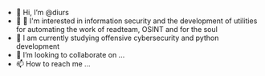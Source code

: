- 👋 Hi, I’m @diurs
- 👀 👀 I'm interested in information security and the development of utilities for automating the work of readteam, OSINT and for the soul
- 🌱 I am currently studying offensive cybersecurity and python development
- 💞️ I’m looking to collaborate on ...
- 📫 How to reach me ...

<!---
diurs/diurs is a ✨ special ✨ repository because its `README.md` (this file) appears on your GitHub profile.
You can click the Preview link to take a look at your changes.
--->
